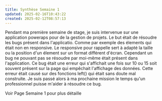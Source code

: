 ```yaml
---
title: Synthèse Semaine 1
updated: 2025-02-16T10:43:22
created: 2025-02-12T08:57:13
---
```


Pendant ma première semaine de stage, je suis intervenue sur une application poweraps pour de la gestion de projets. Le but était de résoudre les bugs présent dans l'applicatio.
Comme par exemple des élements qui était non en responsive. Le responsive pour rappelle sert à adapté la taille ou la position d'un élement sur un format différent d'écran. Cependant un bug ne pouvant pas se résoudre par moi-même était présent dans l'application. Ce bug était une erreur qui s'affichait une fois sur 10 ou 15 soit souvent présent sur la page qui empêchait l'affichage des données. Cette erreur était causé sur des fonctions left() qui était sans doute mal construite. Je suis passé alors à ma prochaine mission le temps qu'un professionnel puisse m'aider à résoudre ce bug.

Voir Page Semaine 1 pour plus détaille
